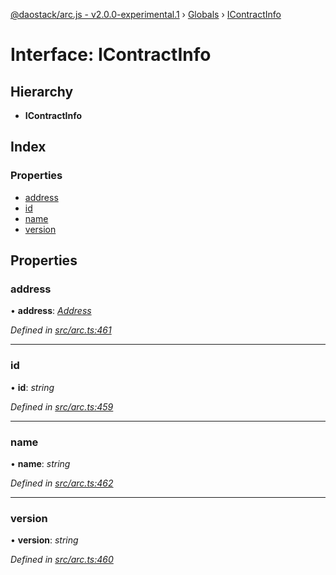 [@daostack/arc.js - v2.0.0-experimental.1](../README.md) › [Globals](../globals.md) › [IContractInfo](icontractinfo.md)

# Interface: IContractInfo

## Hierarchy

* **IContractInfo**

## Index

### Properties

* [address](icontractinfo.md#address)
* [id](icontractinfo.md#id)
* [name](icontractinfo.md#name)
* [version](icontractinfo.md#version)

## Properties

###  address

• **address**: *[Address](../globals.md#address)*

*Defined in [src/arc.ts:461](https://github.com/daostack/arc.js/blob/6c661ff/src/arc.ts#L461)*

___

###  id

• **id**: *string*

*Defined in [src/arc.ts:459](https://github.com/daostack/arc.js/blob/6c661ff/src/arc.ts#L459)*

___

###  name

• **name**: *string*

*Defined in [src/arc.ts:462](https://github.com/daostack/arc.js/blob/6c661ff/src/arc.ts#L462)*

___

###  version

• **version**: *string*

*Defined in [src/arc.ts:460](https://github.com/daostack/arc.js/blob/6c661ff/src/arc.ts#L460)*
